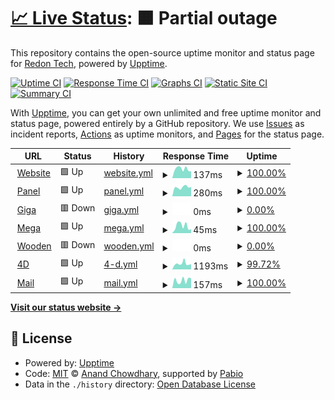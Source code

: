 # [📈 Live Status](https://status.redon.tech): <!--live status--> **🟧 Partial outage**

This repository contains the open-source uptime monitor and status page for [Redon Tech](https://redon.tech), powered by [Upptime](https://github.com/upptime/upptime).

[![Uptime CI](https://github.com/Redon-Tech/status/workflows/Uptime%20CI/badge.svg)](https://github.com/Redon-Tech/status/actions?query=workflow%3A%22Uptime+CI%22)
[![Response Time CI](https://github.com/Redon-Tech/status/workflows/Response%20Time%20CI/badge.svg)](https://github.com/Redon-Tech/status/actions?query=workflow%3A%22Response+Time+CI%22)
[![Graphs CI](https://github.com/Redon-Tech/status/workflows/Graphs%20CI/badge.svg)](https://github.com/Redon-Tech/status/actions?query=workflow%3A%22Graphs+CI%22)
[![Static Site CI](https://github.com/Redon-Tech/status/workflows/Static%20Site%20CI/badge.svg)](https://github.com/Redon-Tech/status/actions?query=workflow%3A%22Static+Site+CI%22)
[![Summary CI](https://github.com/Redon-Tech/status/workflows/Summary%20CI/badge.svg)](https://github.com/Redon-Tech/status/actions?query=workflow%3A%22Summary+CI%22)

With [Upptime](https://upptime.js.org), you can get your own unlimited and free uptime monitor and status page, powered entirely by a GitHub repository. We use [Issues](https://github.com/Redon-Tech/status/issues) as incident reports, [Actions](https://github.com/Redon-Tech/status/actions) as uptime monitors, and [Pages](https://status.redon.tech) for the status page.

<!--start: status pages-->
<!-- This summary is generated by Upptime (https://github.com/upptime/upptime) -->
<!-- Do not edit this manually, your changes will be overwritten -->
<!-- prettier-ignore -->
| URL | Status | History | Response Time | Uptime |
| --- | ------ | ------- | ------------- | ------ |
| <img alt="" src="https://icons.duckduckgo.com/ip3/redon.tech.ico" height="13"> [Website](https://redon.tech) | 🟩 Up | [website.yml](https://github.com/Redon-Tech/status/commits/HEAD/history/website.yml) | <details><summary><img alt="Response time graph" src="./graphs/website/response-time-week.png" height="20"> 137ms</summary><br><a href="https://status.redon.tech/history/website"><img alt="Response time 597" src="https://img.shields.io/endpoint?url=https%3A%2F%2Fraw.githubusercontent.com%2FRedon-Tech%2Fstatus%2FHEAD%2Fapi%2Fwebsite%2Fresponse-time.json"></a><br><a href="https://status.redon.tech/history/website"><img alt="24-hour response time 173" src="https://img.shields.io/endpoint?url=https%3A%2F%2Fraw.githubusercontent.com%2FRedon-Tech%2Fstatus%2FHEAD%2Fapi%2Fwebsite%2Fresponse-time-day.json"></a><br><a href="https://status.redon.tech/history/website"><img alt="7-day response time 137" src="https://img.shields.io/endpoint?url=https%3A%2F%2Fraw.githubusercontent.com%2FRedon-Tech%2Fstatus%2FHEAD%2Fapi%2Fwebsite%2Fresponse-time-week.json"></a><br><a href="https://status.redon.tech/history/website"><img alt="30-day response time 144" src="https://img.shields.io/endpoint?url=https%3A%2F%2Fraw.githubusercontent.com%2FRedon-Tech%2Fstatus%2FHEAD%2Fapi%2Fwebsite%2Fresponse-time-month.json"></a><br><a href="https://status.redon.tech/history/website"><img alt="1-year response time 367" src="https://img.shields.io/endpoint?url=https%3A%2F%2Fraw.githubusercontent.com%2FRedon-Tech%2Fstatus%2FHEAD%2Fapi%2Fwebsite%2Fresponse-time-year.json"></a></details> | <details><summary><a href="https://status.redon.tech/history/website">100.00%</a></summary><a href="https://status.redon.tech/history/website"><img alt="All-time uptime 99.91%" src="https://img.shields.io/endpoint?url=https%3A%2F%2Fraw.githubusercontent.com%2FRedon-Tech%2Fstatus%2FHEAD%2Fapi%2Fwebsite%2Fuptime.json"></a><br><a href="https://status.redon.tech/history/website"><img alt="24-hour uptime 100.00%" src="https://img.shields.io/endpoint?url=https%3A%2F%2Fraw.githubusercontent.com%2FRedon-Tech%2Fstatus%2FHEAD%2Fapi%2Fwebsite%2Fuptime-day.json"></a><br><a href="https://status.redon.tech/history/website"><img alt="7-day uptime 100.00%" src="https://img.shields.io/endpoint?url=https%3A%2F%2Fraw.githubusercontent.com%2FRedon-Tech%2Fstatus%2FHEAD%2Fapi%2Fwebsite%2Fuptime-week.json"></a><br><a href="https://status.redon.tech/history/website"><img alt="30-day uptime 100.00%" src="https://img.shields.io/endpoint?url=https%3A%2F%2Fraw.githubusercontent.com%2FRedon-Tech%2Fstatus%2FHEAD%2Fapi%2Fwebsite%2Fuptime-month.json"></a><br><a href="https://status.redon.tech/history/website"><img alt="1-year uptime 99.87%" src="https://img.shields.io/endpoint?url=https%3A%2F%2Fraw.githubusercontent.com%2FRedon-Tech%2Fstatus%2FHEAD%2Fapi%2Fwebsite%2Fuptime-year.json"></a></details>
| <img alt="" src="https://icons.duckduckgo.com/ip3/panel.redon.tech.ico" height="13"> [Panel](https://panel.redon.tech) | 🟩 Up | [panel.yml](https://github.com/Redon-Tech/status/commits/HEAD/history/panel.yml) | <details><summary><img alt="Response time graph" src="./graphs/panel/response-time-week.png" height="20"> 280ms</summary><br><a href="https://status.redon.tech/history/panel"><img alt="Response time 275" src="https://img.shields.io/endpoint?url=https%3A%2F%2Fraw.githubusercontent.com%2FRedon-Tech%2Fstatus%2FHEAD%2Fapi%2Fpanel%2Fresponse-time.json"></a><br><a href="https://status.redon.tech/history/panel"><img alt="24-hour response time 256" src="https://img.shields.io/endpoint?url=https%3A%2F%2Fraw.githubusercontent.com%2FRedon-Tech%2Fstatus%2FHEAD%2Fapi%2Fpanel%2Fresponse-time-day.json"></a><br><a href="https://status.redon.tech/history/panel"><img alt="7-day response time 280" src="https://img.shields.io/endpoint?url=https%3A%2F%2Fraw.githubusercontent.com%2FRedon-Tech%2Fstatus%2FHEAD%2Fapi%2Fpanel%2Fresponse-time-week.json"></a><br><a href="https://status.redon.tech/history/panel"><img alt="30-day response time 274" src="https://img.shields.io/endpoint?url=https%3A%2F%2Fraw.githubusercontent.com%2FRedon-Tech%2Fstatus%2FHEAD%2Fapi%2Fpanel%2Fresponse-time-month.json"></a><br><a href="https://status.redon.tech/history/panel"><img alt="1-year response time 275" src="https://img.shields.io/endpoint?url=https%3A%2F%2Fraw.githubusercontent.com%2FRedon-Tech%2Fstatus%2FHEAD%2Fapi%2Fpanel%2Fresponse-time-year.json"></a></details> | <details><summary><a href="https://status.redon.tech/history/panel">100.00%</a></summary><a href="https://status.redon.tech/history/panel"><img alt="All-time uptime 100.00%" src="https://img.shields.io/endpoint?url=https%3A%2F%2Fraw.githubusercontent.com%2FRedon-Tech%2Fstatus%2FHEAD%2Fapi%2Fpanel%2Fuptime.json"></a><br><a href="https://status.redon.tech/history/panel"><img alt="24-hour uptime 100.00%" src="https://img.shields.io/endpoint?url=https%3A%2F%2Fraw.githubusercontent.com%2FRedon-Tech%2Fstatus%2FHEAD%2Fapi%2Fpanel%2Fuptime-day.json"></a><br><a href="https://status.redon.tech/history/panel"><img alt="7-day uptime 100.00%" src="https://img.shields.io/endpoint?url=https%3A%2F%2Fraw.githubusercontent.com%2FRedon-Tech%2Fstatus%2FHEAD%2Fapi%2Fpanel%2Fuptime-week.json"></a><br><a href="https://status.redon.tech/history/panel"><img alt="30-day uptime 100.00%" src="https://img.shields.io/endpoint?url=https%3A%2F%2Fraw.githubusercontent.com%2FRedon-Tech%2Fstatus%2FHEAD%2Fapi%2Fpanel%2Fuptime-month.json"></a><br><a href="https://status.redon.tech/history/panel"><img alt="1-year uptime 100.00%" src="https://img.shields.io/endpoint?url=https%3A%2F%2Fraw.githubusercontent.com%2FRedon-Tech%2Fstatus%2FHEAD%2Fapi%2Fpanel%2Fuptime-year.json"></a></details>
| <img alt="" src="https://icons.duckduckgo.com/ip3/null.ico" height="13"> [Giga](giga.redon.tech) | 🟥 Down | [giga.yml](https://github.com/Redon-Tech/status/commits/HEAD/history/giga.yml) | <details><summary><img alt="Response time graph" src="./graphs/giga/response-time-week.png" height="20"> 0ms</summary><br><a href="https://status.redon.tech/history/giga"><img alt="Response time 212" src="https://img.shields.io/endpoint?url=https%3A%2F%2Fraw.githubusercontent.com%2FRedon-Tech%2Fstatus%2FHEAD%2Fapi%2Fgiga%2Fresponse-time.json"></a><br><a href="https://status.redon.tech/history/giga"><img alt="24-hour response time 0" src="https://img.shields.io/endpoint?url=https%3A%2F%2Fraw.githubusercontent.com%2FRedon-Tech%2Fstatus%2FHEAD%2Fapi%2Fgiga%2Fresponse-time-day.json"></a><br><a href="https://status.redon.tech/history/giga"><img alt="7-day response time 0" src="https://img.shields.io/endpoint?url=https%3A%2F%2Fraw.githubusercontent.com%2FRedon-Tech%2Fstatus%2FHEAD%2Fapi%2Fgiga%2Fresponse-time-week.json"></a><br><a href="https://status.redon.tech/history/giga"><img alt="30-day response time 0" src="https://img.shields.io/endpoint?url=https%3A%2F%2Fraw.githubusercontent.com%2FRedon-Tech%2Fstatus%2FHEAD%2Fapi%2Fgiga%2Fresponse-time-month.json"></a><br><a href="https://status.redon.tech/history/giga"><img alt="1-year response time 212" src="https://img.shields.io/endpoint?url=https%3A%2F%2Fraw.githubusercontent.com%2FRedon-Tech%2Fstatus%2FHEAD%2Fapi%2Fgiga%2Fresponse-time-year.json"></a></details> | <details><summary><a href="https://status.redon.tech/history/giga">0.00%</a></summary><a href="https://status.redon.tech/history/giga"><img alt="All-time uptime 7.90%" src="https://img.shields.io/endpoint?url=https%3A%2F%2Fraw.githubusercontent.com%2FRedon-Tech%2Fstatus%2FHEAD%2Fapi%2Fgiga%2Fuptime.json"></a><br><a href="https://status.redon.tech/history/giga"><img alt="24-hour uptime 0.00%" src="https://img.shields.io/endpoint?url=https%3A%2F%2Fraw.githubusercontent.com%2FRedon-Tech%2Fstatus%2FHEAD%2Fapi%2Fgiga%2Fuptime-day.json"></a><br><a href="https://status.redon.tech/history/giga"><img alt="7-day uptime 0.00%" src="https://img.shields.io/endpoint?url=https%3A%2F%2Fraw.githubusercontent.com%2FRedon-Tech%2Fstatus%2FHEAD%2Fapi%2Fgiga%2Fuptime-week.json"></a><br><a href="https://status.redon.tech/history/giga"><img alt="30-day uptime 1.38%" src="https://img.shields.io/endpoint?url=https%3A%2F%2Fraw.githubusercontent.com%2FRedon-Tech%2Fstatus%2FHEAD%2Fapi%2Fgiga%2Fuptime-month.json"></a><br><a href="https://status.redon.tech/history/giga"><img alt="1-year uptime 7.90%" src="https://img.shields.io/endpoint?url=https%3A%2F%2Fraw.githubusercontent.com%2FRedon-Tech%2Fstatus%2FHEAD%2Fapi%2Fgiga%2Fuptime-year.json"></a></details>
| <img alt="" src="https://icons.duckduckgo.com/ip3/null.ico" height="13"> [Mega](mega.redon.tech) | 🟩 Up | [mega.yml](https://github.com/Redon-Tech/status/commits/HEAD/history/mega.yml) | <details><summary><img alt="Response time graph" src="./graphs/mega/response-time-week.png" height="20"> 45ms</summary><br><a href="https://status.redon.tech/history/mega"><img alt="Response time 67" src="https://img.shields.io/endpoint?url=https%3A%2F%2Fraw.githubusercontent.com%2FRedon-Tech%2Fstatus%2FHEAD%2Fapi%2Fmega%2Fresponse-time.json"></a><br><a href="https://status.redon.tech/history/mega"><img alt="24-hour response time 30" src="https://img.shields.io/endpoint?url=https%3A%2F%2Fraw.githubusercontent.com%2FRedon-Tech%2Fstatus%2FHEAD%2Fapi%2Fmega%2Fresponse-time-day.json"></a><br><a href="https://status.redon.tech/history/mega"><img alt="7-day response time 45" src="https://img.shields.io/endpoint?url=https%3A%2F%2Fraw.githubusercontent.com%2FRedon-Tech%2Fstatus%2FHEAD%2Fapi%2Fmega%2Fresponse-time-week.json"></a><br><a href="https://status.redon.tech/history/mega"><img alt="30-day response time 55" src="https://img.shields.io/endpoint?url=https%3A%2F%2Fraw.githubusercontent.com%2FRedon-Tech%2Fstatus%2FHEAD%2Fapi%2Fmega%2Fresponse-time-month.json"></a><br><a href="https://status.redon.tech/history/mega"><img alt="1-year response time 67" src="https://img.shields.io/endpoint?url=https%3A%2F%2Fraw.githubusercontent.com%2FRedon-Tech%2Fstatus%2FHEAD%2Fapi%2Fmega%2Fresponse-time-year.json"></a></details> | <details><summary><a href="https://status.redon.tech/history/mega">100.00%</a></summary><a href="https://status.redon.tech/history/mega"><img alt="All-time uptime 100.00%" src="https://img.shields.io/endpoint?url=https%3A%2F%2Fraw.githubusercontent.com%2FRedon-Tech%2Fstatus%2FHEAD%2Fapi%2Fmega%2Fuptime.json"></a><br><a href="https://status.redon.tech/history/mega"><img alt="24-hour uptime 100.00%" src="https://img.shields.io/endpoint?url=https%3A%2F%2Fraw.githubusercontent.com%2FRedon-Tech%2Fstatus%2FHEAD%2Fapi%2Fmega%2Fuptime-day.json"></a><br><a href="https://status.redon.tech/history/mega"><img alt="7-day uptime 100.00%" src="https://img.shields.io/endpoint?url=https%3A%2F%2Fraw.githubusercontent.com%2FRedon-Tech%2Fstatus%2FHEAD%2Fapi%2Fmega%2Fuptime-week.json"></a><br><a href="https://status.redon.tech/history/mega"><img alt="30-day uptime 100.00%" src="https://img.shields.io/endpoint?url=https%3A%2F%2Fraw.githubusercontent.com%2FRedon-Tech%2Fstatus%2FHEAD%2Fapi%2Fmega%2Fuptime-month.json"></a><br><a href="https://status.redon.tech/history/mega"><img alt="1-year uptime 100.00%" src="https://img.shields.io/endpoint?url=https%3A%2F%2Fraw.githubusercontent.com%2FRedon-Tech%2Fstatus%2FHEAD%2Fapi%2Fmega%2Fuptime-year.json"></a></details>
| <img alt="" src="https://icons.duckduckgo.com/ip3/null.ico" height="13"> [Wooden](wooden.redon.tech) | 🟥 Down | [wooden.yml](https://github.com/Redon-Tech/status/commits/HEAD/history/wooden.yml) | <details><summary><img alt="Response time graph" src="./graphs/wooden/response-time-week.png" height="20"> 0ms</summary><br><a href="https://status.redon.tech/history/wooden"><img alt="Response time 96" src="https://img.shields.io/endpoint?url=https%3A%2F%2Fraw.githubusercontent.com%2FRedon-Tech%2Fstatus%2FHEAD%2Fapi%2Fwooden%2Fresponse-time.json"></a><br><a href="https://status.redon.tech/history/wooden"><img alt="24-hour response time 0" src="https://img.shields.io/endpoint?url=https%3A%2F%2Fraw.githubusercontent.com%2FRedon-Tech%2Fstatus%2FHEAD%2Fapi%2Fwooden%2Fresponse-time-day.json"></a><br><a href="https://status.redon.tech/history/wooden"><img alt="7-day response time 0" src="https://img.shields.io/endpoint?url=https%3A%2F%2Fraw.githubusercontent.com%2FRedon-Tech%2Fstatus%2FHEAD%2Fapi%2Fwooden%2Fresponse-time-week.json"></a><br><a href="https://status.redon.tech/history/wooden"><img alt="30-day response time 44" src="https://img.shields.io/endpoint?url=https%3A%2F%2Fraw.githubusercontent.com%2FRedon-Tech%2Fstatus%2FHEAD%2Fapi%2Fwooden%2Fresponse-time-month.json"></a><br><a href="https://status.redon.tech/history/wooden"><img alt="1-year response time 96" src="https://img.shields.io/endpoint?url=https%3A%2F%2Fraw.githubusercontent.com%2FRedon-Tech%2Fstatus%2FHEAD%2Fapi%2Fwooden%2Fresponse-time-year.json"></a></details> | <details><summary><a href="https://status.redon.tech/history/wooden">0.00%</a></summary><a href="https://status.redon.tech/history/wooden"><img alt="All-time uptime 33.12%" src="https://img.shields.io/endpoint?url=https%3A%2F%2Fraw.githubusercontent.com%2FRedon-Tech%2Fstatus%2FHEAD%2Fapi%2Fwooden%2Fuptime.json"></a><br><a href="https://status.redon.tech/history/wooden"><img alt="24-hour uptime 0.00%" src="https://img.shields.io/endpoint?url=https%3A%2F%2Fraw.githubusercontent.com%2FRedon-Tech%2Fstatus%2FHEAD%2Fapi%2Fwooden%2Fuptime-day.json"></a><br><a href="https://status.redon.tech/history/wooden"><img alt="7-day uptime 0.00%" src="https://img.shields.io/endpoint?url=https%3A%2F%2Fraw.githubusercontent.com%2FRedon-Tech%2Fstatus%2FHEAD%2Fapi%2Fwooden%2Fuptime-week.json"></a><br><a href="https://status.redon.tech/history/wooden"><img alt="30-day uptime 27.93%" src="https://img.shields.io/endpoint?url=https%3A%2F%2Fraw.githubusercontent.com%2FRedon-Tech%2Fstatus%2FHEAD%2Fapi%2Fwooden%2Fuptime-month.json"></a><br><a href="https://status.redon.tech/history/wooden"><img alt="1-year uptime 33.12%" src="https://img.shields.io/endpoint?url=https%3A%2F%2Fraw.githubusercontent.com%2FRedon-Tech%2Fstatus%2FHEAD%2Fapi%2Fwooden%2Fuptime-year.json"></a></details>
| <img alt="" src="https://icons.duckduckgo.com/ip3/forms.redon.tech.ico" height="13"> [4D](https://forms.redon.tech) | 🟩 Up | [4-d.yml](https://github.com/Redon-Tech/status/commits/HEAD/history/4-d.yml) | <details><summary><img alt="Response time graph" src="./graphs/4-d/response-time-week.png" height="20"> 1193ms</summary><br><a href="https://status.redon.tech/history/4-d"><img alt="Response time 1155" src="https://img.shields.io/endpoint?url=https%3A%2F%2Fraw.githubusercontent.com%2FRedon-Tech%2Fstatus%2FHEAD%2Fapi%2F4-d%2Fresponse-time.json"></a><br><a href="https://status.redon.tech/history/4-d"><img alt="24-hour response time 1557" src="https://img.shields.io/endpoint?url=https%3A%2F%2Fraw.githubusercontent.com%2FRedon-Tech%2Fstatus%2FHEAD%2Fapi%2F4-d%2Fresponse-time-day.json"></a><br><a href="https://status.redon.tech/history/4-d"><img alt="7-day response time 1193" src="https://img.shields.io/endpoint?url=https%3A%2F%2Fraw.githubusercontent.com%2FRedon-Tech%2Fstatus%2FHEAD%2Fapi%2F4-d%2Fresponse-time-week.json"></a><br><a href="https://status.redon.tech/history/4-d"><img alt="30-day response time 1192" src="https://img.shields.io/endpoint?url=https%3A%2F%2Fraw.githubusercontent.com%2FRedon-Tech%2Fstatus%2FHEAD%2Fapi%2F4-d%2Fresponse-time-month.json"></a><br><a href="https://status.redon.tech/history/4-d"><img alt="1-year response time 1155" src="https://img.shields.io/endpoint?url=https%3A%2F%2Fraw.githubusercontent.com%2FRedon-Tech%2Fstatus%2FHEAD%2Fapi%2F4-d%2Fresponse-time-year.json"></a></details> | <details><summary><a href="https://status.redon.tech/history/4-d">99.72%</a></summary><a href="https://status.redon.tech/history/4-d"><img alt="All-time uptime 99.77%" src="https://img.shields.io/endpoint?url=https%3A%2F%2Fraw.githubusercontent.com%2FRedon-Tech%2Fstatus%2FHEAD%2Fapi%2F4-d%2Fuptime.json"></a><br><a href="https://status.redon.tech/history/4-d"><img alt="24-hour uptime 100.00%" src="https://img.shields.io/endpoint?url=https%3A%2F%2Fraw.githubusercontent.com%2FRedon-Tech%2Fstatus%2FHEAD%2Fapi%2F4-d%2Fuptime-day.json"></a><br><a href="https://status.redon.tech/history/4-d"><img alt="7-day uptime 99.72%" src="https://img.shields.io/endpoint?url=https%3A%2F%2Fraw.githubusercontent.com%2FRedon-Tech%2Fstatus%2FHEAD%2Fapi%2F4-d%2Fuptime-week.json"></a><br><a href="https://status.redon.tech/history/4-d"><img alt="30-day uptime 99.75%" src="https://img.shields.io/endpoint?url=https%3A%2F%2Fraw.githubusercontent.com%2FRedon-Tech%2Fstatus%2FHEAD%2Fapi%2F4-d%2Fuptime-month.json"></a><br><a href="https://status.redon.tech/history/4-d"><img alt="1-year uptime 99.77%" src="https://img.shields.io/endpoint?url=https%3A%2F%2Fraw.githubusercontent.com%2FRedon-Tech%2Fstatus%2FHEAD%2Fapi%2F4-d%2Fuptime-year.json"></a></details>
| <img alt="" src="https://icons.duckduckgo.com/ip3/mail.redon.tech.ico" height="13"> [Mail](https://mail.redon.tech) | 🟩 Up | [mail.yml](https://github.com/Redon-Tech/status/commits/HEAD/history/mail.yml) | <details><summary><img alt="Response time graph" src="./graphs/mail/response-time-week.png" height="20"> 157ms</summary><br><a href="https://status.redon.tech/history/mail"><img alt="Response time 154" src="https://img.shields.io/endpoint?url=https%3A%2F%2Fraw.githubusercontent.com%2FRedon-Tech%2Fstatus%2FHEAD%2Fapi%2Fmail%2Fresponse-time.json"></a><br><a href="https://status.redon.tech/history/mail"><img alt="24-hour response time 220" src="https://img.shields.io/endpoint?url=https%3A%2F%2Fraw.githubusercontent.com%2FRedon-Tech%2Fstatus%2FHEAD%2Fapi%2Fmail%2Fresponse-time-day.json"></a><br><a href="https://status.redon.tech/history/mail"><img alt="7-day response time 157" src="https://img.shields.io/endpoint?url=https%3A%2F%2Fraw.githubusercontent.com%2FRedon-Tech%2Fstatus%2FHEAD%2Fapi%2Fmail%2Fresponse-time-week.json"></a><br><a href="https://status.redon.tech/history/mail"><img alt="30-day response time 150" src="https://img.shields.io/endpoint?url=https%3A%2F%2Fraw.githubusercontent.com%2FRedon-Tech%2Fstatus%2FHEAD%2Fapi%2Fmail%2Fresponse-time-month.json"></a><br><a href="https://status.redon.tech/history/mail"><img alt="1-year response time 154" src="https://img.shields.io/endpoint?url=https%3A%2F%2Fraw.githubusercontent.com%2FRedon-Tech%2Fstatus%2FHEAD%2Fapi%2Fmail%2Fresponse-time-year.json"></a></details> | <details><summary><a href="https://status.redon.tech/history/mail">100.00%</a></summary><a href="https://status.redon.tech/history/mail"><img alt="All-time uptime 100.00%" src="https://img.shields.io/endpoint?url=https%3A%2F%2Fraw.githubusercontent.com%2FRedon-Tech%2Fstatus%2FHEAD%2Fapi%2Fmail%2Fuptime.json"></a><br><a href="https://status.redon.tech/history/mail"><img alt="24-hour uptime 100.00%" src="https://img.shields.io/endpoint?url=https%3A%2F%2Fraw.githubusercontent.com%2FRedon-Tech%2Fstatus%2FHEAD%2Fapi%2Fmail%2Fuptime-day.json"></a><br><a href="https://status.redon.tech/history/mail"><img alt="7-day uptime 100.00%" src="https://img.shields.io/endpoint?url=https%3A%2F%2Fraw.githubusercontent.com%2FRedon-Tech%2Fstatus%2FHEAD%2Fapi%2Fmail%2Fuptime-week.json"></a><br><a href="https://status.redon.tech/history/mail"><img alt="30-day uptime 100.00%" src="https://img.shields.io/endpoint?url=https%3A%2F%2Fraw.githubusercontent.com%2FRedon-Tech%2Fstatus%2FHEAD%2Fapi%2Fmail%2Fuptime-month.json"></a><br><a href="https://status.redon.tech/history/mail"><img alt="1-year uptime 100.00%" src="https://img.shields.io/endpoint?url=https%3A%2F%2Fraw.githubusercontent.com%2FRedon-Tech%2Fstatus%2FHEAD%2Fapi%2Fmail%2Fuptime-year.json"></a></details>

<!--end: status pages-->

[**Visit our status website →**](https://status.redon.tech)

## 📄 License

- Powered by: [Upptime](https://github.com/upptime/upptime)
- Code: [MIT](./LICENSE) © [Anand Chowdhary](https://anandchowdhary.com), supported by [Pabio](https://pabio.com)
- Data in the `./history` directory: [Open Database License](https://opendatacommons.org/licenses/odbl/1-0/)
